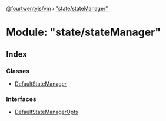 [@fourtwentyjs/vm](../README.md) › ["state/stateManager"](_state_statemanager_.md)

# Module: "state/stateManager"

## Index

### Classes

* [DefaultStateManager](../classes/_state_statemanager_.defaultstatemanager.md)

### Interfaces

* [DefaultStateManagerOpts](../interfaces/_state_statemanager_.defaultstatemanageropts.md)
